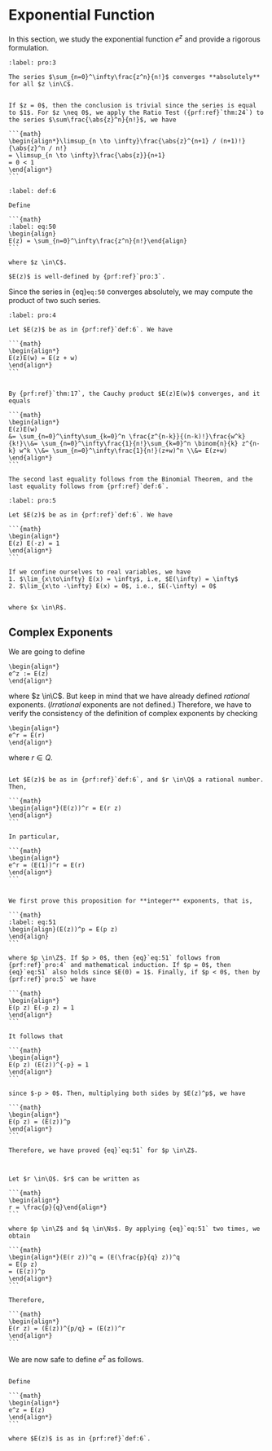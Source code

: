 # Exponential Function


In this section, we study the exponential function $e^z$ and provide a rigorous formulation.


````{prf:proposition}
:label: pro:3

The series $\sum_{n=0}^\infty\frac{z^n}{n!}$ converges **absolutely** for all $z \in\C$.

````

````{prf:proof}

If $z = 0$, then the conclusion is trivial since the series is equal to $1$. For $z \neq 0$, we apply the Ratio Test ({prf:ref}`thm:24`) to the series $\sum\frac{\abs{z}^n}{n!}$, we have 

```{math}
\begin{align*}\limsup_{n \to \infty}\frac{\abs{z}^{n+1} / (n+1)!}{\abs{z}^n / n!}
= \limsup_{n \to \infty}\frac{\abs{z}}{n+1}
= 0 < 1
\end{align*}
```

````

````{prf:definition}
:label: def:6

Define 

```{math}
:label: eq:50
\begin{align}
E(z) = \sum_{n=0}^\infty\frac{z^n}{n!}\end{align}
```

where $z \in\C$.

````

````{prf:remark}
$E(z)$ is well-defined by {prf:ref}`pro:3`.

````


Since the series in {eq}`eq:50` converges absolutely, we may compute the product of two such series.


````{prf:proposition}
:label: pro:4

Let $E(z)$ be as in {prf:ref}`def:6`. We have 

```{math}
\begin{align*}
E(z)E(w) = E(z + w)
\end{align*}
```

````

````{prf:proof}

By {prf:ref}`thm:17`, the Cauchy product $E(z)E(w)$ converges, and it equals

```{math}
\begin{align*}
E(z)E(w)
&= \sum_{n=0}^\infty\sum_{k=0}^n \frac{z^{n-k}}{(n-k)!}\frac{w^k}{k!}\\&= \sum_{n=0}^\infty\frac{1}{n!}\sum_{k=0}^n \binom{n}{k} z^{n-k} w^k \\&= \sum_{n=0}^\infty\frac{1}{n!}(z+w)^n \\&= E(z+w)
\end{align*}
```

The second last equality follows from the Binomial Theorem, and the last equality follows from {prf:ref}`def:6`.

````

````{prf:proposition}
:label: pro:5

Let $E(z)$ be as in {prf:ref}`def:6`. We have 

```{math}
\begin{align*}
E(z) E(-z) = 1
\end{align*}
```

If we confine ourselves to real variables, we have 
1. $\lim_{x\to\infty} E(x) = \infty$, i.e, $E(\infty) = \infty$
2. $\lim_{x\to -\infty} E(x) = 0$, i.e., $E(-\infty) = 0$


where $x \in\R$.

````
## Complex Exponents


We are going to define

```{math}
\begin{align*}
e^z := E(z)
\end{align*}
```

where $z \in\C$. But keep in mind that we have already defined *rational* exponents. (*Irrational* exponents are not defined.) Therefore, we have to verify the consistency of the definition of complex exponents by checking 

```{math}
\begin{align*}
e^r = E(r)
\end{align*}
```

where $r \in Q$.


````{prf:proposition}

Let $E(z)$ be as in {prf:ref}`def:6`, and $r \in\Q$ a rational number. Then, 

```{math}
\begin{align*}(E(z))^r = E(r z)
\end{align*}
```

In particular, 

```{math}
\begin{align*}
e^r = (E(1))^r = E(r)
\end{align*}
```

````

````{prf:proof}

We first prove this proposition for **integer** exponents, that is,

```{math}
:label: eq:51
\begin{align}(E(z))^p = E(p z)
\end{align}
```

where $p \in\Z$. If $p > 0$, then {eq}`eq:51` follows from {prf:ref}`pro:4` and mathematical induction. If $p = 0$, then {eq}`eq:51` also holds since $E(0) = 1$. Finally, if $p < 0$, then by {prf:ref}`pro:5` we have 

```{math}
\begin{align*}
E(p z) E(-p z) = 1
\end{align*}
```

It follows that 

```{math}
\begin{align*}
E(p z) (E(z))^{-p} = 1
\end{align*}
```

since $-p > 0$. Then, multiplying both sides by $E(z)^p$, we have 

```{math}
\begin{align*}
E(p z) = (E(z))^p
\end{align*}
```

Therefore, we have proved {eq}`eq:51` for $p \in\Z$.



Let $r \in\Q$. $r$ can be written as 

```{math}
\begin{align*}
r = \frac{p}{q}\end{align*}
```

where $p \in\Z$ and $q \in\Ns$. By applying {eq}`eq:51` two times, we obtain

```{math}
\begin{align*}(E(r z))^q = (E(\frac{p}{q} z))^q
= E(p z)
= (E(z))^p
\end{align*}
```

Therefore,

```{math}
\begin{align*}
E(r z) = (E(z))^{p/q} = (E(z))^r
\end{align*}
```

````


We are now safe to define $e^z$ as follows.


````{prf:definition}

Define 

```{math}
\begin{align*}
e^z = E(z)
\end{align*}
```

where $E(z)$ is as in {prf:ref}`def:6`.

````

